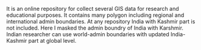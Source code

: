 It is an online repository for collect several GIS data for research and educational purposes. 
It contains many polygon including regional and international admin boundaries.
At any repository India with Kashmir part is not included.
Here I masked the admin boundry of India with Karshmir.
Indian researcher can use world-admin boundaries with updated India-Kashmir part at global level.

